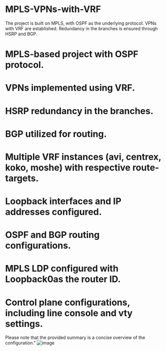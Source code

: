 # MPLS-VPNs-with-VRF
The project is built on MPLS, with OSPF as the underlying protocol. VPNs with VRF are established. Redundancy in the branches is ensured through HSRP and BGP.

# MPLS-based project with OSPF protocol.
# VPNs implemented using VRF.
# HSRP redundancy in the branches.
# BGP utilized for routing.
# Multiple VRF instances (avi, centrex, koko, moshe) with respective route-targets.
# Loopback interfaces and IP addresses configured.
# OSPF and BGP routing configurations.
# MPLS LDP configured with Loopback0as the router ID.
# Control plane configurations, including line console and vty settings.
Please note that the provided summary is a concise overview of the configuration."
![image](https://github.com/avichay904/MPLS-VPNs-with-VRF/assets/110627766/f2500009-78f3-44c4-b7dc-56d5f8b3edc8)
